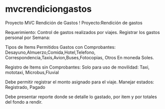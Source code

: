﻿# mvcrendiciongastos
Proyecto MVC Rendición de Gastos
!
Proyecto:Rendición de gastos

Requerimiento: Control de gastos realizados por viajes.
Registrar los gastos personal por Semana: 

Tipos de Items Permitidos Gastos con Comprobantes:
Desayuno,Almuerzo,Comida,Hotel,Telefono,
Correspondencia,Taxis,Avion,Buses,Fotocopias, Otros
En moneda Soles.

Registro de Items sin Comprobantes:
Solo para uso de movilidad: Taxi, mototaxi, Microbus,Fluvial

Debe permitir registrar el monto asignado para el viaje.
Manejar estados: Registrado, Pagado

Debe presentar reporte donde se detalle lo gastado, por item y por totales del fondo a rendir.
